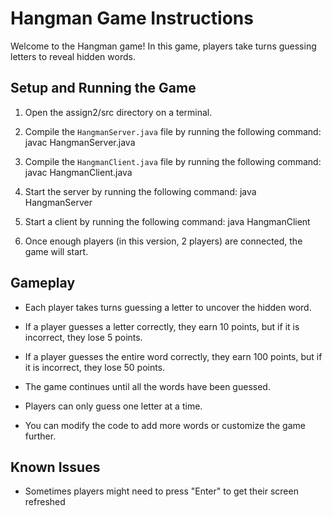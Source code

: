 # Hangman Game Instructions

Welcome to the Hangman game! In this game, players take turns guessing letters to reveal hidden words.

## Setup and Running the Game

1. Open the assign2/src directory on a terminal.

2. Compile the `HangmanServer.java` file by running the following command:
   javac HangmanServer.java

3. Compile the `HangmanClient.java` file by running the following command:
   javac HangmanClient.java

4. Start the server by running the following command:
   java HangmanServer

5. Start a client by running the following command:
   java HangmanClient

6. Once enough players (in this version, 2 players) are connected, the game will start.

## Gameplay

- Each player takes turns guessing a letter to uncover the hidden word.

- If a player guesses a letter correctly, they earn 10 points, but if it is incorrect, they lose 5 points.

- If a player guesses the entire word correctly, they earn 100 points, but if it is incorrect, they lose 50 points.

- The game continues until all the words have been guessed.

- Players can only guess one letter at a time.

- You can modify the code to add more words or customize the game further.

## Known Issues

- Sometimes players might need to press "Enter" to get their screen refreshed

